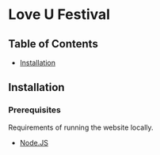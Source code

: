 # Love U Festival
## Table of Contents

  - [Installation](#installation) 

## Installation

### Prerequisites

Requirements of running the website locally.
  - [Node.JS](https://nodejs.org)

